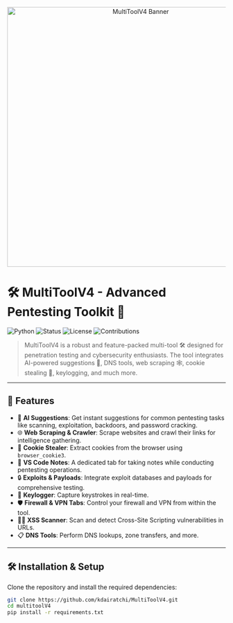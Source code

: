 <p align="center">
  <img src="https://user-images.githubusercontent.com/banner.png" alt="MultiToolV4 Banner" width="600px">
</p>

# 🛠️ MultiToolV4 - Advanced Pentesting Toolkit 🚀

![Python](https://img.shields.io/badge/Python-3.9%2B-blue)
![Status](https://img.shields.io/badge/Status-Active-brightgreen)
![License](https://img.shields.io/badge/License-MIT-lightgrey)
![Contributions](https://img.shields.io/badge/Contributions-Welcome-blueviolet)

> MultiToolV4 is a robust and feature-packed multi-tool 🛠️ designed for penetration testing and cybersecurity enthusiasts. The tool integrates AI-powered suggestions 🤖, DNS tools, web scraping 🕸️, cookie stealing 🍪, keylogging, and much more.

---

## 🌟 **Features**
- 🧠 **AI Suggestions**: Get instant suggestions for common pentesting tasks like scanning, exploitation, backdoors, and password cracking.
- 🌐 **Web Scraping & Crawler**: Scrape websites and crawl their links for intelligence gathering.
- 🍪 **Cookie Stealer**: Extract cookies from the browser using `browser_cookie3`.
- 📝 **VS Code Notes**: A dedicated tab for taking notes while conducting pentesting operations.
- 🔒 **Exploits & Payloads**: Integrate exploit databases and payloads for comprehensive testing.
- 🔑 **Keylogger**: Capture keystrokes in real-time.
- 🛡️ **Firewall & VPN Tabs**: Control your firewall and VPN from within the tool.
- 🕵️‍♂️ **XSS Scanner**: Scan and detect Cross-Site Scripting vulnerabilities in URLs.
- 📋 **DNS Tools**: Perform DNS lookups, zone transfers, and more.

---

## 🛠️ **Installation & Setup**

Clone the repository and install the required dependencies:

```bash
git clone https://github.com/kdairatchi/MultiToolV4.git
cd multitoolV4
pip install -r requirements.txt